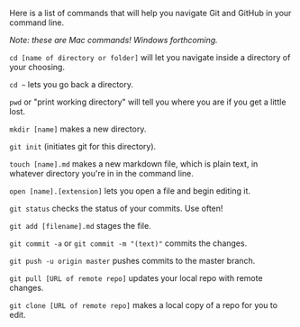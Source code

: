 Here is a list of commands that will help you navigate Git and GitHub in your command line. 

*Note: these are Mac commands! Windows forthcoming.*

`cd [name of directory or folder]` will let you navigate inside a directory of your choosing.

`cd ~` lets you go back a directory.

`pwd` or "print working directory" will tell you where you are if you get a little lost.

`mkdir [name]` makes a new directory.

`git init` (initiates git for this directory).

`touch [name].md` makes a new markdown file, which is plain text, in whatever directory you're in in the command line. 

`open [name].[extension]` lets you open a file and begin editing it. 

`git status` checks the status of your commits. Use often!

`git add [filename].md` stages the file.

`git commit -a` or `git commit -m "(text)"` commits the changes. 

`git push -u origin master` pushes commits to the master branch.

`git pull [URL of remote repo]` updates your local repo with remote changes. 

`git clone [URL of remote repo]` makes a local copy of a repo for you to edit.



